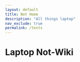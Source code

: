 ```yaml
---
layout: default
title: Not Home
description: "All things laptop"
nav_exclude: true
permalink: /tests
---
```


# Laptop Not-Wiki